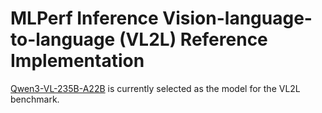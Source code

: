 # MLPerf Inference Vision-language-to-language (VL2L) Reference Implementation

[Qwen3-VL-235B-A22B](https://github.com/QwenLM/Qwen3-VL/tree/4aae93c9fcca19d7cbca6b095d64f578d25ed75f)
is currently selected as the model for the VL2L benchmark.